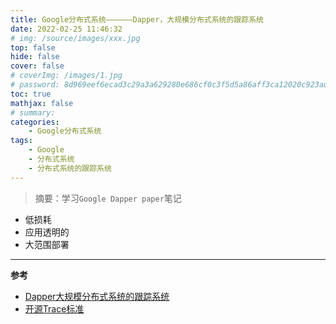 ```yaml
---
title: Google分布式系统——————Dapper，大规模分布式系统的跟踪系统
date: 2022-02-25 11:46:32
# img: /source/images/xxx.jpg
top: false
hide: false
cover: false
# coverImg: /images/1.jpg
# password: 8d969eef6ecad3c29a3a629280e686cf0c3f5d5a86aff3ca12020c923adc6c92
toc: true
mathjax: false
# summary:
categories:
    - Google分布式系统
tags:
    - Google
    - 分布式系统
    - 分布式系统的跟踪系统
---
```


> 摘要：学习`Google Dapper paper`笔记


- 低损耗
- 应用透明的
- 大范围部署

---

**参考**
- [Dapper大规模分布式系统的跟踪系统](https://storage.googleapis.com/pub-tools-public-publication-data/pdf/36356.pdf)
- [开源Trace标准](https://opentelemetry.io/)